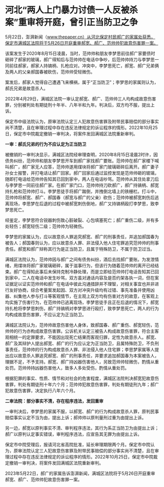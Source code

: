# 河北“两人上门暴力讨债一人反被杀案”重审将开庭，曾引正当防卫之争

5月22日，澎湃新闻（www.thepaper.cn）从河北保定村民郝广的家属处获悉，保定市满城区法院将于5月26日开庭重审郝宽、郝广、范帅帅犯故意伤害罪一案。

该案发生于2020年8月15日凌晨，当时，范帅帅和朋友李梦思前往郝广家要债时砸碎了郝家的玻璃，郝广得知后与范帅帅在电话中争吵，后范帅帅持刀与李梦思一同前往郝家，郝家人持镐柄、扎枪应对。冲突中，李梦思死亡，郝宽、郝广兄弟俩及两人的父亲郝国春被砍伤，范帅帅受轻微伤。

案发后，郝家人觉得自己遭遇飞来横祸，属于“正当防卫”；李梦思的家属则认为，郝氏兄弟是故意杀人。

2022年4月29日，满城区法院一审认定郝宽、郝广、范帅帅三人均构成故意伤害罪，分别被判处有期徒刑十年半、八年半和九年。判决后，双方均不服，提出上诉。

保定市中级法院认为，原审法院认定三人犯故意伤害罪及附带民事赔偿的部分事实尚不清楚，且在审理过程中存在违反法律规定的诉讼程序的情形。2022年10月25日，保定市中院裁定撤销一审判决，将案件发回满城区法院重新审判。

**一审：郝氏兄弟的行为不应认定为正当防卫**

被撤销的一审判决显示，满城区法院经审理查明，2020年8月15日凌晨2时许，因债务纠纷，范帅帅和朋友李梦思开车到郝广家找郝广要账。范帅帅在郝广家楼下喊叫郝广，郝广家无人应答，范帅帅遂用煤块将郝广家门玻璃砸碎后离开。郝广妻子孙女士报警，并打电话让郝广回家。郝广回家后通过监控发现是范帅帅砸的玻璃，随即打电话给范帅帅告知其已回到家中，两人在电话吵骂。范帅帅从其住处拿刀后与李梦思一同前往郝广家。在郝广家门口，范帅帅持刀砍郝广，郝广持镐柄、郝宽持扎枪和范帅帅打斗。李梦思徒手将郝广踹倒，并拽倒北墙上的铁栅栏。打斗中，范帅帅将郝宽、郝广、郝国春（郝宽与郝广的父亲）砍伤；范帅帅被郝宽刺伤后逃离现场，李思梦在后退的过程中被郝宽刺伤倒地，郝广又持镐柄殴打李梦思，致李梦思死亡。

经鉴定，李梦思符合锐器刺伤致心脏破裂、心包填塞死亡；郝广重伤二级，并有多处轻伤；郝宽轻伤二级；范帅帅为轻微伤。

李梦思的家属认为，应以故意杀人罪追究郝宽、郝广的刑事责任，并追加郝国春为被告人；郝国春则认为，应以故意杀人罪、非法侵入他人住宅罪追究范帅帅的刑事责任。郝宽和郝广辩称其行为是正当防卫，且属于特殊防卫，不属于防卫过当。

满城区法院认为，范帅帅因与郝广之间有债务纠纷，酒后去找郝广要账。为发泄情绪，用煤块将郝广家玻璃砸碎，属于滋事行为，但该行为随着范帅帅的离开已经结束。郝广在得知此事后未保持克制冷静处理，而是立即给范帅帅打电话告知其已回到家中，二人在电话中发生吵骂，双方虽对通话内容及是否约架各执一词，但在案证据足以证实范帅帅和郝广在电话中彼此沟通措辞并不理智，对相关事宜也并非进行友好协商，综合考量案发起因、双方对冲突升级均有过错、事先准备并使用凶器、纠集他人参与打斗等客观情节，在主观上双方均有伤害对方的故意，在客观上均实施了伤害行为，在范帅帅已逃离现场，李梦思徒手且正在后退的情况下，郝宽持扎枪将李梦思刺伤，郝广持镐柄对李梦思进行殴打，致李梦思死亡，两人的行为均构成故意伤害罪，不应认定为正当防卫。

满城区法院认为，范帅帅故意伤害他人身体，致郝国春、郝广重伤、郝宽轻伤，范帅帅的行为亦构成故意伤害罪。公诉机关认定三被告人构成故意伤害罪，符合主客观相统一的定罪要求，不能因出现死亡结果而客观归罪，定性为故意杀人。郝宽、郝广及其辩护人提出郝宽、郝广的行为应认定为正当防卫，且属特殊防卫，不负刑事责任，范帅帅的行为构成故意杀人罪、非法侵入他人住宅罪；李思梦家属等人提出应以故意杀人罪追究郝宽、郝广的刑事责任，并要求追加郝国春为本案被告人，理据不足，不予支持。郝宽、郝广持凶器伤害他人，另致范帅帅轻微伤，酌情从重处罚。范帅帅持凶器伤害他人，致多人多处受伤，酌情从重处罚。

根据犯罪的事实、性质、情节和对社会的危害程度，满城区法院判决郝宽犯故意伤害罪，判处有期徒刑十年六个月；范帅帅犯故意伤害罪，判处有期徒刑九年；郝广犯故意伤害罪，决定执行八年六个月。

**二审法院：部分事实不清，存在程序违法，发回重审**

一审判决后，李梦思的家属不服，以郝宽、郝广的行为构成故意杀人罪，原判民事赔偿事实认定不当为由，提出上诉；郝帅帅以原判量刑过重为由提出上诉。

另一边，郝宽以原判事实不清、审判程序违法，其行为系正当防卫为由提出上诉；郝广以原判认定事实错误，审判程序违法，应宣告其无罪为由提出上诉。

保定市中院受理后，报请河北省高院批准，延长审理期限两个月。保定市中院认为，原审法院认定三人犯故意伤害罪及附带民事赔偿的部分事实尚不清楚，且在审理过程中存在违反法律规定的诉讼程序的情形。2022年10月25日，保定市中院裁定撤销一审判决，将案件发回满城区法院重新审判。

2023年5月22日，郝广的家属告诉澎湃新闻，满城区法院将于5月26日开庭重审郝宽、郝广、范帅帅犯故意伤害罪一案。

